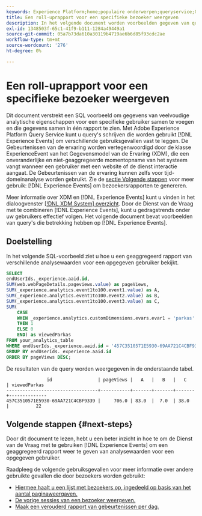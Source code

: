 ```yaml
---
keywords: Experience Platform;home;populaire onderwerpen;queryservice;Query-service;ExperienceEvent-query;ExperienceEvent-query;ExperienceEvent-query;
title: Een roll-uprapport voor een specifieke bezoeker weergeven
description: In het volgende document worden voorbeelden gegeven van query's voor Experience Events in Adobe Experience Platform Query Service.
exl-id: 1348503f-65c1-41f9-b111-1284a49449a1
source-git-commit: 05a7b73da610a30119b4719ae6b6d85f93cdc2ae
workflow-type: tm+mt
source-wordcount: '276'
ht-degree: 0%

---
```


# Een roll-uprapport voor een specifieke bezoeker weergeven

Dit document verstrekt een SQL voorbeeld om gegevens van veelvoudige analytische eigenschappen voor een specifieke gebruiker samen te voegen en die gegevens samen in één rapport te zien. Met Adobe Experience Platform Query Service kunt u query&#39;s schrijven die worden gebruikt [!DNL Experience Events] om verschillende gebruiksgevallen vast te leggen. De Gebeurtenissen van de ervaring worden vertegenwoordigd door de klasse ExperienceEvent van het Gegevensmodel van de Ervaring (XDM), die een onveranderlijke en niet-geaggregeerde momentopname van het systeem vangt wanneer een gebruiker met een website of de dienst interactie aangaat. De Gebeurtenissen van de ervaring kunnen zelfs voor tijd-domeinanalyse worden gebruikt. Zie de [sectie Volgende stappen](#next-steps) voor meer gebruik: [!DNL Experience Events] om bezoekersrapporten te genereren.

Meer informatie over XDM en [!DNL Experience Events] kunt u vinden in het dialoogvenster [[!DNL XDM System] overzicht](../../xdm/home.md). Door de Dienst van de Vraag met te combineren [!DNL Experience Events], kunt u gedragstrends onder uw gebruikers effectief volgen. Het volgende document bevat voorbeelden van query&#39;s die betrekking hebben op [!DNL Experience Events].

## Doelstelling

In het volgende SQL-voorbeeld ziet u hoe u een geaggregeerd rapport van verschillende analysewaarden voor een opgegeven gebruiker bekijkt.

```sql
SELECT 
endUserIds._experience.aaid.id, 
SUM(web.webPageDetails.pageviews.value) as pageViews, 
SUM(_experience.analytics.event1to100.event1.value) as A, 
SUM(_experience.analytics.event1to100.event2.value) as B, 
SUM(_experience.analytics.event1to100.event3.value) as C,
SUM(
    CASE 
    WHEN _experience.analytics.customDimensions.evars.evar1 = 'parkas' 
    THEN 1 
    ELSE 0 
    END) as viewedParkas
FROM your_analytics_table 
WHERE endUserIds._experience.aaid.id = '457C3510571E5930-69AA721C4CBF9339' 
GROUP BY endUserIds._experience.aaid.id
ORDER BY pageViews DESC;
```

De resultaten van de query worden weergegeven in de onderstaande tabel.

```console
               id                 | pageViews |   A   |   B   |   C   | viewedParkas
----------------------------------+-----------+-------+-------+-------+--------------
457C3510571E5930-69AA721C4CBF9339 |     706.0 | 83.0  |  7.0  | 38.0  |          22
```

## Volgende stappen {#next-steps}

Door dit document te lezen, hebt u een beter inzicht in hoe te om de Dienst van de Vraag met te gebruiken [!DNL Experience Events] om een geaggregeerd rapport weer te geven van analysewaarden voor een opgegeven gebruiker.

Raadpleeg de volgende gebruiksgevallen voor meer informatie over andere gebruikte gevallen die door bezoekers worden gebruikt:

- [Hiermee haalt u een lijst met bezoekers op, ingedeeld op basis van het aantal paginaweergaven.](./visitors-by-number-of-page-views.md)
- [De vorige sessies van een bezoeker weergeven.](./list-visitor-sessions.md)
- [Maak een verouderd rapport van gebeurtenissen per dag.](./trended-report-of-events.md)
